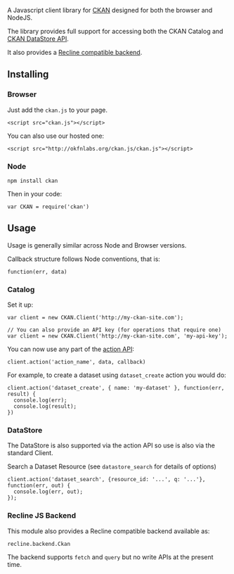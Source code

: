 A Javascript client library for [CKAN][] designed for both the browser and
NodeJS.

The library provides full support for accessing both the CKAN Catalog and [CKAN
DataStore API][ckan-api].

It also provides a [Recline compatible backend][recline-backend].

[CKAN]: http://ckan.org/
[ckan-api]: http://docs.ckan.org/en/latest/datastore-api.html
[recline-backend]: http://reclinejs.com/docs/backends.html
[Recline]: http://reclinejs.com/

## Installing

### Browser

Just add the `ckan.js` to your page.

```
<script src="ckan.js"></script>
```

You can also use our hosted one:

```
<script src="http://okfnlabs.org/ckan.js/ckan.js"></script>
```

### Node

```
npm install ckan
```

Then in your code:

```
var CKAN = require('ckan')
```


## Usage

Usage is generally similar across Node and Browser versions.

Callback structure follows Node conventions, that is:

`function(err, data)`

### Catalog

Set it up:

```
var client = new CKAN.Client('http://my-ckan-site.com');

// You can also provide an API key (for operations that require one)
var client = new CKAN.Client('http://my-ckan-site.com', 'my-api-key');
```

You can now use any part of the [action API][]:

[action API]: http://docs.ckan.org/en/latest/api/index.html

```
client.action('action_name', data, callback)
```

For example, to create a dataset using `dataset_create` action you would do:

```
client.action('dataset_create', { name: 'my-dataset' }, function(err, result) {
  console.log(err);
  console.log(result);
})
```

### DataStore

The DataStore is also supported via the action API so use is also via the standard Client.

Search a Dataset Resource (see `datastore_search` for details of options)

```
client.action('dataset_search', {resource_id: '...', q: '...'}, function(err, out) {
  console.log(err, out);
});
```

### Recline JS Backend

This module also provides a Recline compatible backend available as:

`recline.backend.Ckan`

The backend supports `fetch` and `query` but no write APIs at the present time.


